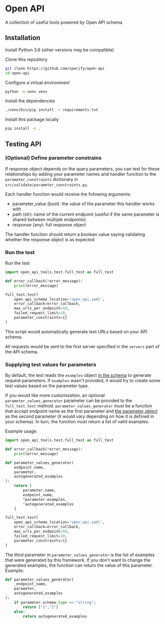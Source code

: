 # Open API

A collection of useful tools powered by Open API schema

## Installation

Install Python 3.6 (other versions may be compatible)

Clone this repository

```bash
git clone https://github.com/specify/open-api
cd open-api
```

Configure a virtual environment

```bash
python -m venv venv
```

Install the dependencies

```bash
./venv/bin/pip install -r requirements.txt
```

Install this package locally

```bash
pip install -e .
```

## Testing API

### (Optional) Define parameter constrains

If response object depends on the query parameters, you can
test for these relationships by adding your parameter names
and handler function to the `parameter_constraints` dictionary
in `src/validate/parameter_constraints.py`.

Each handler function would receive the following arguments:

* parameter_value (bool): the value of the parameter this handler
  works with
* path (str): name of the current endpoint (useful if the same
  parameter is shared between multiple endpoints)
* response (any): full response object

The handler function should return a boolean value saying validating
whether the response object is as expected

### Run the test

Run the test

```python
import open_api_tools.test.full_test as full_test

def error_callback(*error_message):
    print(error_message)

full_test.test(
    open_api_schema_location='open_api.yaml',
    error_callback=error_callback,
    max_urls_per_endpoint=50,
    failed_request_limit=10,
    parameter_constraints={}
)
```

This script would automatically generate test URLs based on
your API schema.

All requests would be sent to the first server
specified in the `servers` part of the API schema.

### Supplying test values for parameters

By default, the test reads the `examples` object
[in the schema](https://swagger.io/specification/#example-object) to generate
request parameters. If `examples` wasn't provided, it would try to create some
test values based on the parameter type.

If you would like more customization, an optional `parameter_values_generator`
parameter can be provided to the `full_test.test` method.
`parameter_values_generator` must be a function that accept endpoint name as
the first parameter and
[the parameter object](https://swagger.io/specification/#parameter-object)
as the second parameter (it would vary depending on how it is defined
in your schema). In turn, the function must return a list of valid examples.

Example usage:

```python
import open_api_tools.test.full_test as full_test

def error_callback(*error_message):
    print(error_message)

def parameter_values_generator(
    endpoint_name,
    parameter,
    autogenerated_examples
):
    return [
        parameter.name,
        endpoint_name,
        *parameter.examples,
        *autogenerated_examples
    ]

full_test.test(
    open_api_schema_location='open_api.yaml',
    error_callback=error_callback,
    max_urls_per_endpoint=50,
    failed_request_limit=10,
    parameter_constraints={}
)
```

The third parameter in `parameter_values_generator` is the list of examples that
were generated by this framework. If you don't want to change the generated
examples, the function can return the value of this parameter. Example:

```python
def parameter_values_generator(
    _endpoint_name,
    parameter,
    autogenerated_examples
):
    if parameter.schema.type == "string":
        return ["1","2"]
    else:
        return autogenerated_examples
```